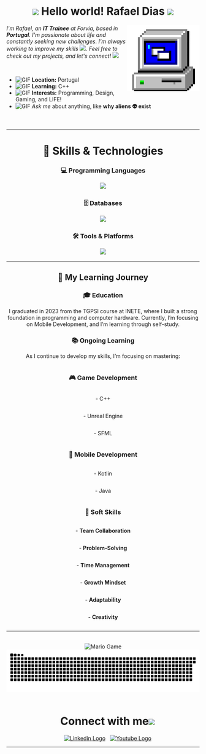 <div id="toc" style="text-align: center;">
  <ul align="center" style="list-style: none; padding: 0;">
    <summary>
      <h1><img src="https://github.com/TheDudeThatCode/TheDudeThatCode/blob/master/Assets/Earth.gif" width="24px"> Hello world! Rafael Dias&nbsp;<img src="https://github.com/TheDudeThatCode/TheDudeThatCode/blob/master/Assets/Mario_Hello_Big.gif" width="30px"></h1>
    </summary>
      </ul>
</div>

<img align="right" alt="PC GIF" src="https://github.com/TheDudeThatCode/TheDudeThatCode/blob/master/Assets/PC.gif" width="190" />

<p>
  <em>
    I'm Rafael, an <b>IT Trainee</b> at Forvia, based in <b>Portugal</b>. I'm passionate about life and constantly seeking new challenges. I’m always working to improve my skills <img src="https://github.com/TheDudeThatCode/TheDudeThatCode/blob/master/Assets/Developer.gif" width="30px">. Feel free to check out my projects, and let's connect! <img src="https://github.com/TheDudeThatCode/TheDudeThatCode/blob/master/Assets/Rocket.gif" width="18px">
  </em>
</p>


<br>

- <img alt="GIF" src="https://github.com/TheDudeThatCode/TheDudeThatCode/blob/master/Assets/powerup.gif" width="20px" /> **Location:** Portugal
- <img alt="GIF" src="https://github.com/TheDudeThatCode/TheDudeThatCode/blob/master/Assets/gandalf_parrot.gif" width="20px" /> **Learning:** C++
- <img alt="GIF" src="https://github.com/TheDudeThatCode/TheDudeThatCode/blob/master/Assets/coin.gif" width="20px" /> **Interests:** Programming, Design, Gaming, and LIFE!
- <img alt="GIF" src="https://github.com/TheDudeThatCode/TheDudeThatCode/blob/master/Assets/hmm.gif" width="20px" /> *Ask me* about anything, like **why aliens 👽 exist**

<br>


---

<div id="toc" style="text-align: center;">
  <ul align="center" style="list-style: none; padding: 0;">
    <summary>
      <h1>🚀 Skills & Technologies</h1>
    </summary>
    <li>
      <h3>💻 Programming Languages</h3>
      <p>
          <img src="https://skillicons.dev/icons?i=c,cpp,cs,java,kotlin,html,css"/>
      </p>
    </li>
    <li>
      <h3>🗄️ Databases</h3>
      <p>
          <img src="https://skillicons.dev/icons?i=mysql,firebase"/>
      </p>
    </li>
    <li>
      <h3>🛠️ Tools & Platforms</h3>
      <p>
          <img src="https://skillicons.dev/icons?i=git,github,androidstudio,unrealengine,unity"/>
      </p>
    </li>
  </ul>
</div>

---

<div id="toc" style="text-align: center;">
  <ul align="center" style="list-style: none; padding: 0;">
    <summary>
      <h2>🌱 My Learning Journey</h2>
    </summary>
      </ul>
</div>

<div align="center">

<div id="toc" style="text-align: center;">
  <ul align="center" style="list-style: none; padding: 0;">
    <summary>
      <h3>🎓 Education</h3>
      <p>I graduated in 2023 from the TGPSI course at INETE, where I built a strong foundation in programming and computer hardware.  
Currently, I’m focusing on Mobile Development, and I’m learning through self-study.</p>
    </summary>
      </ul>
</div>
<div id="toc" style="text-align: center;">
  <ul align="center" style="list-style: none; padding: 0;">
    <summary>
      <h3>📚 Ongoing Learning</h3>
      <p>As I continue to develop my skills, I’m focusing on mastering:</p>
    </summary>
      </ul>
</div>
<div style="display: flex; flex-direction: column; align-items: center; text-align: left; width: 100%;">

  <h3>🎮 Game Development</h3>
  <p>- C++</p>
  <p>- Unreal Engine</p>
  <p>- SFML</p>

  <h3>📱 Mobile Development</h3>
  <p>- Kotlin</p>
  <p>- Java</p>

  <h3>💼 Soft Skills</h3>
  <p>- <strong>Team Collaboration</strong></p>
  <p>- <strong>Problem-Solving</strong></p>
  <p>- <strong>Time Management</strong></p>
  <p>- <strong>Growth Mindset</strong></p>
  <p>- <strong>Adaptability</strong></p>
  <p>- <strong>Creativity</strong></p>

</div>


</div>

---
<br>

<div align="center">
  <img src="https://github.com/TheDudeThatCode/TheDudeThatCode/blob/master/Assets/Mario_Gameplay.gif" alt="Mario Game" width="980">
  <img alt="contributions snake" src="https://raw.githubusercontent.com/RPD09/RPD09/output/github-contribution-grid-snake-dark.svg?palette=github-dark" />
</div>
<br>

<div id="toc" style="text-align: center;">
  <ul align="center" style="list-style: none;">
    <summary>
      <h1>Connect with me<img src="https://github.com/TheDudeThatCode/TheDudeThatCode/blob/master/Assets/Handshake.gif" height="32px"></h1>
    </summary>
    <li>
      <div>
        <a href="https://www.linkedin.com/in/rafael-pdias/" target="_blank">
          <img src="https://github.com/TheDudeThatCode/TheDudeThatCode/blob/master/Assets/Linkedin.svg" alt="Linkedin Logo" width="32"></a>&nbsp;&nbsp;
        <a href="#" target="_blank">
          <img src="https://github.com/user-attachments/assets/59314b80-9f73-443f-b550-ee74b5f3a987" alt="Youtube Logo" width="32"></a>
      </div>
    </li>
  </ul>
</div>

---


